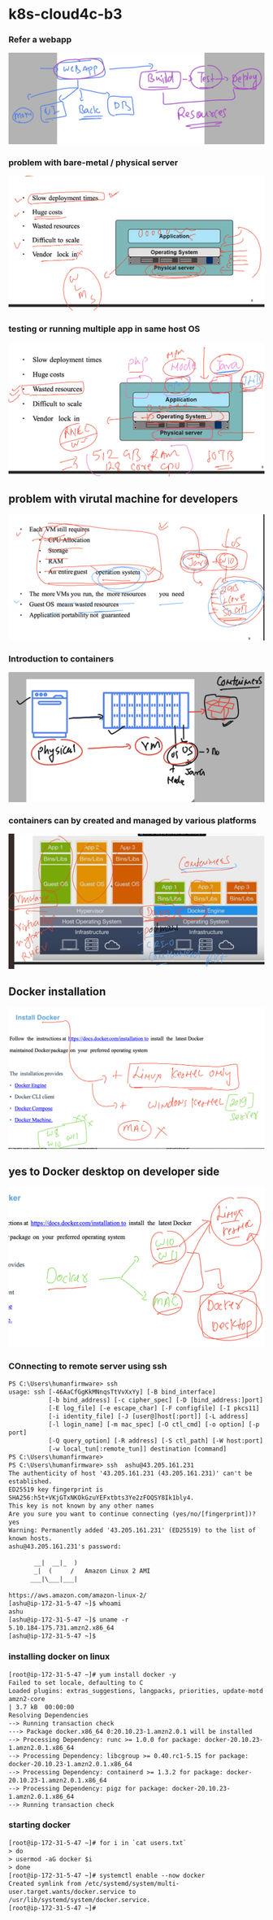 # k8s-cloud4c-b3

### Refer a webapp

<img src="web1.png">

### problem with bare-metal / physical server 

<img src="bare.png">

### testing or running multiple app in same host OS 

<img src="prob1.png">

## problem with virutal machine for developers

<img src="dev.png">

### Introduction to containers 

<img src="cont1.png">

### containers can by created and managed by various platforms 

<img src="cont2.png">

## Docker installation 

<img src="docker_install.png">

## yes to Docker desktop on developer side

<img src="devd.png">

### COnnecting to remote server using ssh 

```
PS C:\Users\humanfirmware> ssh
usage: ssh [-46AaCfGgKkMNnqsTtVvXxYy] [-B bind_interface]
           [-b bind_address] [-c cipher_spec] [-D [bind_address:]port]
           [-E log_file] [-e escape_char] [-F configfile] [-I pkcs11]
           [-i identity_file] [-J [user@]host[:port]] [-L address]
           [-l login_name] [-m mac_spec] [-O ctl_cmd] [-o option] [-p port]
           [-Q query_option] [-R address] [-S ctl_path] [-W host:port]
           [-w local_tun[:remote_tun]] destination [command]
PS C:\Users\humanfirmware>
PS C:\Users\humanfirmware> ssh  ashu@43.205.161.231
The authenticity of host '43.205.161.231 (43.205.161.231)' can't be established.
ED25519 key fingerprint is SHA256:h5t+VKjGTxNKOkGzuYEFxtbts3Ye2zFOQSY8Ik1bly4.
This key is not known by any other names
Are you sure you want to continue connecting (yes/no/[fingerprint])? yes
Warning: Permanently added '43.205.161.231' (ED25519) to the list of known hosts.
ashu@43.205.161.231's password:

       __|  __|_  )
       _|  (     /   Amazon Linux 2 AMI
      ___|\___|___|

https://aws.amazon.com/amazon-linux-2/
[ashu@ip-172-31-5-47 ~]$ whoami
ashu
[ashu@ip-172-31-5-47 ~]$ uname -r
5.10.184-175.731.amzn2.x86_64
[ashu@ip-172-31-5-47 ~]$
```

### installing docker on linux 

```
[root@ip-172-31-5-47 ~]# yum install docker -y 
Failed to set locale, defaulting to C
Loaded plugins: extras_suggestions, langpacks, priorities, update-motd
amzn2-core                                                                                                                            | 3.7 kB  00:00:00     
Resolving Dependencies
--> Running transaction check
---> Package docker.x86_64 0:20.10.23-1.amzn2.0.1 will be installed
--> Processing Dependency: runc >= 1.0.0 for package: docker-20.10.23-1.amzn2.0.1.x86_64
--> Processing Dependency: libcgroup >= 0.40.rc1-5.15 for package: docker-20.10.23-1.amzn2.0.1.x86_64
--> Processing Dependency: containerd >= 1.3.2 for package: docker-20.10.23-1.amzn2.0.1.x86_64
--> Processing Dependency: pigz for package: docker-20.10.23-1.amzn2.0.1.x86_64
--> Running transaction check

```

### starting docker 

```
[root@ip-172-31-5-47 ~]# for i in `cat users.txt`
> do
> usermod -aG docker $i
> done
[root@ip-172-31-5-47 ~]# systemctl enable --now docker 
Created symlink from /etc/systemd/system/multi-user.target.wants/docker.service to /usr/lib/systemd/system/docker.service.
[root@ip-172-31-5-47 ~]# 



```

